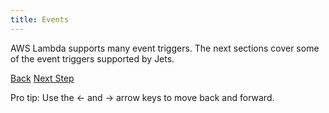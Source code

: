 ```yaml
---
title: Events
---
```


AWS Lambda supports many event triggers.  The next sections cover some of the event triggers supported by Jets.

<a id="prev" class="btn btn-basic" href="{% link _docs/cors-support.md %}">Back</a>
<a id="next" class="btn btn-primary" href="{% link _docs/events-cloudwatch.md %}">Next Step</a>
<p class="keyboard-tip">Pro tip: Use the <- and -> arrow keys to move back and forward.</p>
